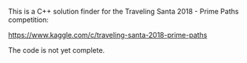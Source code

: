 This is a C++ solution finder for the Traveling Santa 2018 - Prime Paths competition: 

https://www.kaggle.com/c/traveling-santa-2018-prime-paths

The code is not yet complete.
